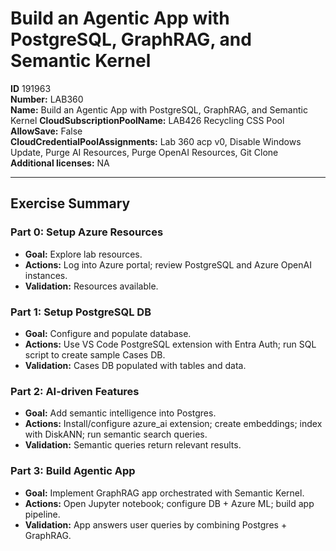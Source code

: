 # Build an Agentic App with PostgreSQL, GraphRAG, and Semantic Kernel

**ID** 191963  
**Number:** LAB360  
**Name:** Build an Agentic App with PostgreSQL, GraphRAG, and Semantic Kernel
**CloudSubscriptionPoolName:** LAB426 Recycling CSS Pool  
**AllowSave:** False  
**CloudCredentialPoolAssignments:** Lab 360 acp v0, Disable Windows Update, Purge AI Resources, Purge OpenAI Resources, Git Clone  
**Additional licenses:** NA  

---

## Exercise Summary
### Part 0: Setup Azure Resources
- **Goal:** Explore lab resources.
- **Actions:** Log into Azure portal; review PostgreSQL and Azure OpenAI instances.
- **Validation:** Resources available.

### Part 1: Setup PostgreSQL DB
- **Goal:** Configure and populate database.
- **Actions:** Use VS Code PostgreSQL extension with Entra Auth; run SQL script to create sample Cases DB.
- **Validation:** Cases DB populated with tables and data.

### Part 2: AI-driven Features
- **Goal:** Add semantic intelligence into Postgres.
- **Actions:** Install/configure azure_ai extension; create embeddings; index with DiskANN; run semantic search queries.
- **Validation:** Semantic queries return relevant results.

### Part 3: Build Agentic App
- **Goal:** Implement GraphRAG app orchestrated with Semantic Kernel.
- **Actions:** Open Jupyter notebook; configure DB + Azure ML; build app pipeline.
- **Validation:** App answers user queries by combining Postgres + GraphRAG.

